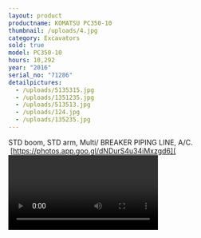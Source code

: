 ```yaml
---
layout: product
productname: KOMATSU PC350-10
thumbnail: /uploads/4.jpg
category: Excavators
sold: true
model: PC350-10
hours: 10,292
year: "2016"
serial_no: "71286"
detailpictures:
  - /uploads/5135315.jpg
  - /uploads/1351235.jpg
  - /uploads/513513.jpg
  - /uploads/124.jpg
  - /uploads/135235.jpg
---
```

STD boom, STD arm, Multi/ BREAKER PIPING LINE, A/C.\
 [https://photos.app.goo.gl/dNDurS4u34iMxzgd6](<Video available click here.>)